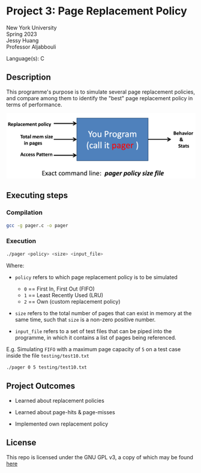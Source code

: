 # Project 3: Page Replacement Policy  
New York University  
Spring 2023  
Jessy Huang  
Professor Aljabbouli  

Language(s): C 

## Description
This programme's purpose is to simulate several page replacement policies, 
and compare among them to identify the "best" page replacement policy
in terms of performance.

![Lab 3 Programme Flow](img/lab3Flow.png)

## Executing steps
### Compilation
```sh
gcc -g pager.c -o pager
```

### Execution
```sh
./pager <policy> <size> <input_file>
```
Where:

- `policy` refers to which page replacement policy is to be simulated
	- `0` == First In, First Out (FIFO)
	- `1` == Least Recently Used (LRU)
	- `2` == Own (custom replacement policy)

- `size` refers to the total number of pages that can exist in memory at the same time, 
such that `size` is a non-zero positive number.

- `input_file` refers to a set of test files that can be piped into the programme,
in which it contains a list of pages being referenced.

E.g. Simulating `FIFO` with a maximum page capacity of `5` on a test case inside the file `testing/test10.txt`
```sh
./pager 0 5 testing/test10.txt
```

## Project Outcomes
- Learned about replacement policies

- Learned about page-hits & page-misses

- Implemented own replacement policy

## License
This repo is licensed under the GNU GPL v3, a copy of which may be found [here](LICENSE)
